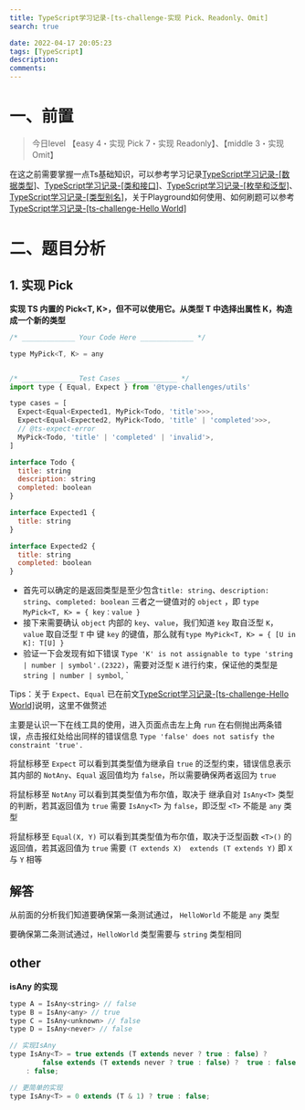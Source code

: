 ```yaml
---
title: TypeScript学习记录-[ts-challenge-实现 Pick、Readonly、Omit]
search: true

date: 2022-04-17 20:05:23
tags: [TypeScript]
description:
comments:
---
```

# 一、前置

[](./../image/TSChallenge1.png)

> 今日level 【easy 4・实现 Pick 7・实现 Readonly】、【middle 3・实现 Omit】


在这之前需要掌握一点Ts基础知识，可以参考学习记录[TypeScript学习记录-[数据类型]](./../typescript1.md)、[TypeScript学习记录-[类和接口]](./../typescript1.md)、[TypeScript学习记录-[枚举和泛型]](./../typescript1.md)、[TypeScript学习记录-[类型别名]](./../typescript1.md)，关于Playground如何使用、如何刷题可以参考[TypeScript学习记录-[ts-challenge-Hello World]](./tsChallenge1.md)

# 二、题目分析

## 1. 实现 Pick

**实现 TS 内置的 Pick<T, K>，但不可以使用它。从类型 T 中选择出属性 K，构造成一个新的类型**
```js
/* _____________ Your Code Here _____________ */

type MyPick<T, K> = any


/* _____________ Test Cases _____________ */
import type { Equal, Expect } from '@type-challenges/utils'

type cases = [
  Expect<Equal<Expected1, MyPick<Todo, 'title'>>>,
  Expect<Equal<Expected2, MyPick<Todo, 'title' | 'completed'>>>,
  // @ts-expect-error
  MyPick<Todo, 'title' | 'completed' | 'invalid'>,
]

interface Todo {
  title: string
  description: string
  completed: boolean
}

interface Expected1 {
  title: string
}

interface Expected2 {
  title: string
  completed: boolean
}

```

- 首先可以确定的是返回类型是至少包含`title: string`、`description: string`、`completed: boolean` 三者之一键值对的 `object` ，即 `type MyPick<T, K> = { key：value }`
- 接下来需要确认 `object` 内部的 `key`、`value`，我们知道 `key` 取自泛型 `K`，`value` 取自泛型 `T` 中 键 `key` 的键值，那么就有`type MyPick<T, K> = { [U in K]: T[U] }`
- 验证一下会发现有如下错误 `Type 'K' is not assignable to type 'string | number | symbol'.(2322)`，需要对泛型 `K` 进行约束，保证他的类型是 `string | number | symbol`,
`

Tips：关于 `Expect`、`Equal` 已在前文[TypeScript学习记录-[ts-challenge-Hello World]](./tsChallenge1.md)说明，这里不做赘述


[](./../image/TSChallenge1.1.png)

主要是认识一下在线工具的使用，进入页面点击左上角 `run` 在右侧抛出两条错误，点击报红处给出同样的错误信息 `Type 'false' does not satisfy the constraint 'true'.`


[](./../image/TSChallenge1.2.png)

将鼠标移至 `Expect` 可以看到其类型值为继承自 `true` 的泛型约束，错误信息表示其内部的 `NotAny`、`Equal` 返回值均为 `false`，所以需要确保两者返回为 `true`

[](./../image/TSChallenge1.3.png)

将鼠标移至 `NotAny` 可以看到其类型值为布尔值，取决于 继承自对 `IsAny<T>` 类型的判断，若其返回值为 `true` 需要 `IsAny<T>` 为 `false`，即泛型 `<T>` 不能是 `any` 类型

[](./../image/TSChallenge1.4.png)

将鼠标移至 `Equal(X, Y)` 可以看到其类型值为布尔值，取决于泛型函数 `<T>()` 的返回值，若其返回值为 `true` 需要 `(T extends X)  extends (T extends Y)` 即 `X` 与 `Y` 相等

## 解答

[](./../image/TSChallenge1.5.png)
从前面的分析我们知道要确保第一条测试通过， `HelloWorld` 不能是 `any` 类型

[](./../image/TSChallenge1.6.png)
要确保第二条测试通过，`HelloWorld` 类型需要与 `string` 类型相同


## other

**isAny 的实现**
```js
type A = IsAny<string> // false
type B = IsAny<any> // true
type C = IsAny<unknown> // false
type D = IsAny<never> // false

// 实现IsAny
type IsAny<T> = true extends (T extends never ? true : false) ?
        false extends (T extends never ? true : false) ?  true : false 
    : false;

// 更简单的实现
type IsAny<T> = 0 extends (T & 1) ? true : false;
```


